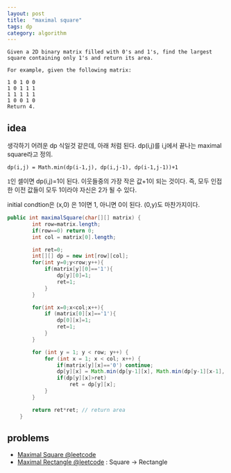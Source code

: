 ```yaml
---
layout: post
title:  "maximal square"
tags: dp
category: algorithm
---
```




```
Given a 2D binary matrix filled with 0's and 1's, find the largest square containing only 1's and return its area.

For example, given the following matrix:

1 0 1 0 0
1 0 1 1 1
1 1 1 1 1
1 0 0 1 0
Return 4.

```

## idea

생각하기 어려운 dp 식일것 같은데, 아래 처럼 된다. dp(i,j)를 i,j에서 끝나는 maximal square라고 정의.

`dp(i,j) = Math.min(dp(i-1,j), dp(i,j-1), dp(i-1,j-1))+1`

`1`인 셀이면 dp(i,j)=1이 된다. 이웃들중의 가장 작은 값+1이 되는 것이다. 즉, 모두 인접한 이전 값들이 모두 1이라야 자신은 2가 될 수 있다.

initial condtion은 (x,0) 은 1이면 1, 아니면 0이 된다. (0,y)도 마찬가지이다.



```java
public int maximalSquare(char[][] matrix) {
        int row=matrix.length;
        if(row==0) return 0;
        int col = matrix[0].length;

        int ret=0;
        int[][] dp = new int[row][col];
        for(int y=0;y<row;y++){
            if(matrix[y][0]=='1'){
                dp[y][0]=1;
                ret=1;
            }
        }

        for(int x=0;x<col;x++){
            if (matrix[0][x]=='1'){
                dp[0][x]=1;
                ret=1;
            }
        }

        for (int y = 1; y < row; y++) {
            for (int x = 1; x < col; x++) {
                if(matrix[y][x]=='0') continue;
                dp[y][x] = Math.min(dp[y-1][x], Math.min(dp[y-1][x-1], dp[y][x-1]) ) +1;
                if(dp[y][x]>ret)
                    ret = dp[y][x];
            }
        }

        return ret*ret; // return area
    }
```

## problems

- [Maximal Square @leetcode](https://leetcode.com/problems/maximal-square/)
- [Maximal Rectangle @leetcode](https://leetcode.com/problems/maximal-rectangle/) : Square -> Rectangle






